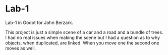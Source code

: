 # Lab-1
Lab-1 in Godot for John Berzark.

This project is just a simple scene of a car and a road and a bundle of trees. 
I had no real issues when making the scene but I had a question as to why objects, when duplicated, are linked. When you move one the second one moves as well. 
